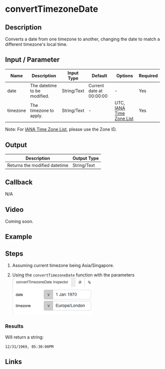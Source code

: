 # convertTimezoneDate

## Description

Converts a date from one timezone to another, changing the date to match a different timezone's local time.

## Input / Parameter

| Name | Description | Input Type | Default | Options | Required |
| ------ | ------ | ------ | ------ | ------ | ------ |
| date | The datetime to be modified. | String/Text | Current date at 00:00:00 | - | Yes |
| timezone | The timezone to apply. | String/Text | - | UTC, [IANA Time Zone List] | Yes |

Note: For [IANA Time Zone List], please use the Zone ID.

## Output   

| Description | Output Type |
| ------ | ------ |
| Returns the modified datetime | String/Text |

## Callback

N/A

## Video

Coming soon.

## Example

## Steps

1. Assuming current timezone being Asia/Singapore.
   
2. Using the `convertTimezoneDate` function with the parameters ![](./convertTimezoneDate_step1.png)

### Results

Will return a string: 

```
12/31/1969, 05:30:00PM
```

## Links

[IANA Time Zone List]: <https://nodatime.org/TimeZones>